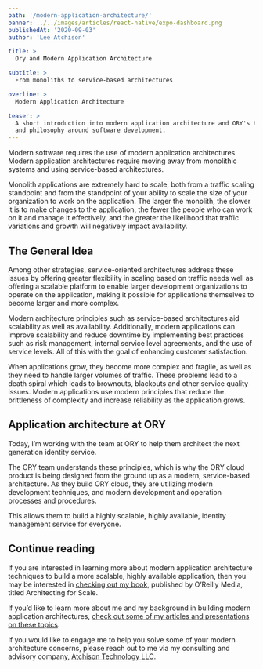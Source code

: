 ```yaml
---
path: '/modern-application-architecture/'
banner: ../../images/articles/react-native/expo-dashboard.png
publishedAt: '2020-09-03'
author: 'Lee Atchison'

title: >
  Ory and Modern Application Architecture

subtitle: >
  From monoliths to service-based architectures

overline: >
  Modern Application Architecture

teaser: >
  A short introduction into modern application architecture and ORY's thinking
  and philosophy around software development.
---
```


Modern software requires the use of modern application architectures. Modern
application architectures require moving away from monolithic systems and using
service-based architectures.

Monolith applications are extremely hard to scale, both from a traffic scaling
standpoint and from the standpoint of your ability to scale the size of your
organization to work on the application. The larger the monolith, the slower it
is to make changes to the application, the fewer the people who can work on it
and manage it effectively, and the greater the likelihood that traffic
variations and growth will negatively impact availability.

## The General Idea

Among other strategies, service-oriented architectures address these issues by
offering greater flexibility in scaling based on traffic needs well as offering
a scalable platform to enable larger development organizations to operate on the
application, making it possible for applications themselves to become larger and
more complex.

Modern architecture principles such as service-based architectures aid
scalability as well as availability. Additionally, modern applications can
improve scalability and reduce downtime by implementing best practices such as
risk management, internal service level agreements, and the use of service
levels. All of this with the goal of enhancing customer satisfaction.

When applications grow, they become more complex and fragile, as well as they
need to handle larger volumes of traffic. These problems lead to a death spiral
which leads to brownouts, blackouts and other service quality issues. Modern
applications use modern principles that reduce the brittleness of complexity and
increase reliability as the application grows.

## Application architecture at ORY

Today, I’m working with the team at ORY to help them architect the next
generation identity service.

The ORY team understands these principles, which is why the ORY cloud product is
being designed from the ground up as a modern, service-based architecture. As
they build ORY cloud, they are utilizing modern development techniques, and
modern development and operation processes and procedures.

This allows them to build a highly scalable, highly available, identity
management service for everyone.

## Continue reading

If you are interested in learning more about modern application architecture
techniques to build a more scalable, highly available application, then you may
be interested in
[checking out my book](https://leeatchison.com/architectingforscale/?utm_source=ory&utm_medium=blog&utm_campaign=202008 'Architecting for Scale'),
published by O’Reilly Media, titled Architecting for Scale.

If you’d like to learn more about me and my background in building modern
application architectures,
[check out some of my articles and presentations on these topics](https://leeatchison.com/?utm_source=ory&utm_medium=blog&utm_campaign=202008).

If you would like to engage me to help you solve some of your modern
architecture concerns, please reach out to me via my consulting and advisory
company,
[Atchison Technology LLC](https://atchisontechnology.com/?utm_source=ory&utm_medium=blog&utm_campaign=202008).
